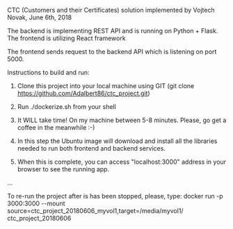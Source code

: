 CTC (Customers and their Certificates)
solution implemented by Vojtech Novak, June 6th, 2018

The backend is implementing REST API and is running on Python + Flask.
The frontend is utilizing React framework

The frontend sends request to the backend API which is listening on port 5000.


Instructions to build and run:

1. Clone this project into your local machine using GIT
	(git clone https://github.com/Adalbert86/ctc_project.git)

2. Run ./dockerize.sh from your shell

3. It WILL take time! On my machine between 5-8 minutes. Please, go get a coffee in the meanwhile :-)

4. In this step the Ubuntu image will download and install all the libraries needed to run both frontend and backend services.

5. When this is complete, you can access "localhost:3000" address in your browser to see the running app.


...

To re-run the project after is has been stopped, please, type:
docker run -p 3000:3000 --mount source=ctc_project_20180606_myvol1,target=/media/myvol1/ ctc_project_20180606



